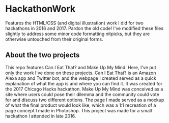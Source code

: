 # HackathonWork
Features the HTML/CSS (and digital illustration) work I did for two hackathons in 2016 and 2017. Pardon the old code! I've modified these files slightly to address some minor code formatting nitpicks, but they are otherwise untouched from their original forms. 

## About the two projects
This repo features Can I Eat That? and Make Up My Mind. Here, I've put only the work I've done on these projects. Can I Eat That? is an Amazon Alexa app and Twitter bot, and the webpage I created served as a quick explanation of what the app is and where you can find it. It was created for the 2017 Chicago Hacks hackathon. Make Up My Mind was conceived as a site where users could pose their dilemma and the community could vote for and discuss two different options. The page I made served as a mockup of what the final product would look like, which was a 1:1 recreation of a page concept I made in Photoshop. This project was made for a small hackathon I attended in late 2016.
